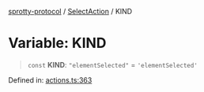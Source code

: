 
[sprotty-protocol](../globals) / [SelectAction](../Namespace.SelectAction) / KIND

# Variable: KIND

> `const` **KIND**: `"elementSelected"` = `'elementSelected'`

Defined in: [actions.ts:363](https://github.com/eclipse-sprotty/sprotty/blob/f9b2433481cc27a1ac0c92d525a92039ae7f6c76/packages/sprotty-protocol/src/actions.ts#L363)
